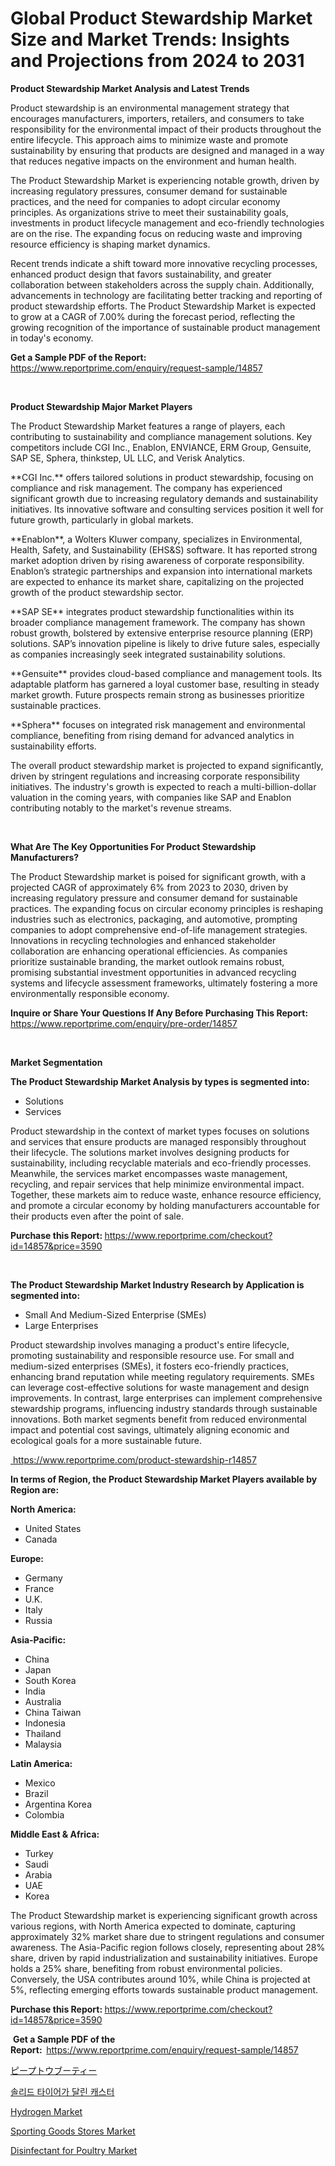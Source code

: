 <p><h1>Global Product Stewardship Market Size and Market Trends: Insights and Projections from 2024 to 2031</h1></p><p><strong>Product Stewardship Market Analysis and Latest Trends</strong></p>
<p><p>Product stewardship is an environmental management strategy that encourages manufacturers, importers, retailers, and consumers to take responsibility for the environmental impact of their products throughout the entire lifecycle. This approach aims to minimize waste and promote sustainability by ensuring that products are designed and managed in a way that reduces negative impacts on the environment and human health.</p><p>The Product Stewardship Market is experiencing notable growth, driven by increasing regulatory pressures, consumer demand for sustainable practices, and the need for companies to adopt circular economy principles. As organizations strive to meet their sustainability goals, investments in product lifecycle management and eco-friendly technologies are on the rise. The expanding focus on reducing waste and improving resource efficiency is shaping market dynamics.</p><p>Recent trends indicate a shift toward more innovative recycling processes, enhanced product design that favors sustainability, and greater collaboration between stakeholders across the supply chain. Additionally, advancements in technology are facilitating better tracking and reporting of product stewardship efforts. The Product Stewardship Market is expected to grow at a CAGR of 7.00% during the forecast period, reflecting the growing recognition of the importance of sustainable product management in today's economy.</p></p>
<p><strong>Get a Sample PDF of the Report:&nbsp;</strong> <a href="https://www.reportprime.com/enquiry/request-sample/14857">https://www.reportprime.com/enquiry/request-sample/14857</a></p>
<p>&nbsp;</p>
<p><strong>Product Stewardship Major Market Players</strong></p>
<p><p>The Product Stewardship Market features a range of players, each contributing to sustainability and compliance management solutions. Key competitors include CGI Inc., Enablon, ENVIANCE, ERM Group, Gensuite, SAP SE, Sphera, thinkstep, UL LLC, and Verisk Analytics.</p><p>**CGI Inc.** offers tailored solutions in product stewardship, focusing on compliance and risk management. The company has experienced significant growth due to increasing regulatory demands and sustainability initiatives. Its innovative software and consulting services position it well for future growth, particularly in global markets.</p><p>**Enablon**, a Wolters Kluwer company, specializes in Environmental, Health, Safety, and Sustainability (EHS&S) software. It has reported strong market adoption driven by rising awareness of corporate responsibility. Enablon’s strategic partnerships and expansion into international markets are expected to enhance its market share, capitalizing on the projected growth of the product stewardship sector.</p><p>**SAP SE** integrates product stewardship functionalities within its broader compliance management framework. The company has shown robust growth, bolstered by extensive enterprise resource planning (ERP) solutions. SAP’s innovation pipeline is likely to drive future sales, especially as companies increasingly seek integrated sustainability solutions.</p><p>**Gensuite** provides cloud-based compliance and management tools. Its adaptable platform has garnered a loyal customer base, resulting in steady market growth. Future prospects remain strong as businesses prioritize sustainable practices.</p><p>**Sphera** focuses on integrated risk management and environmental compliance, benefiting from rising demand for advanced analytics in sustainability efforts. </p><p>The overall product stewardship market is projected to expand significantly, driven by stringent regulations and increasing corporate responsibility initiatives. The industry's growth is expected to reach a multi-billion-dollar valuation in the coming years, with companies like SAP and Enablon contributing notably to the market's revenue streams.</p></p>
<p>&nbsp;</p>
<p><strong>What Are The Key Opportunities For Product Stewardship Manufacturers?</strong></p>
<p><p>The Product Stewardship market is poised for significant growth, with a projected CAGR of approximately 6% from 2023 to 2030, driven by increasing regulatory pressure and consumer demand for sustainable practices. The expanding focus on circular economy principles is reshaping industries such as electronics, packaging, and automotive, prompting companies to adopt comprehensive end-of-life management strategies. Innovations in recycling technologies and enhanced stakeholder collaboration are enhancing operational efficiencies. As companies prioritize sustainable branding, the market outlook remains robust, promising substantial investment opportunities in advanced recycling systems and lifecycle assessment frameworks, ultimately fostering a more environmentally responsible economy.</p></p>
<p><strong>Inquire or Share Your Questions If Any Before Purchasing This Report:</strong> <a href="https://www.reportprime.com/enquiry/pre-order/14857">https://www.reportprime.com/enquiry/pre-order/14857</a></p>
<p>&nbsp;</p>
<p><strong>Market Segmentation</strong></p>
<p><strong>The Product Stewardship Market Analysis by types is segmented into:</strong></p>
<p><ul><li>Solutions</li><li>Services</li></ul></p>
<p><p>Product stewardship in the context of market types focuses on solutions and services that ensure products are managed responsibly throughout their lifecycle. The solutions market involves designing products for sustainability, including recyclable materials and eco-friendly processes. Meanwhile, the services market encompasses waste management, recycling, and repair services that help minimize environmental impact. Together, these markets aim to reduce waste, enhance resource efficiency, and promote a circular economy by holding manufacturers accountable for their products even after the point of sale.</p></p>
<p><strong>Purchase this Report:&nbsp;</strong><a href="https://www.reportprime.com/checkout?id=14857&price=3590">https://www.reportprime.com/checkout?id=14857&price=3590</a></p>
<p>&nbsp;</p>
<p><strong>The Product Stewardship Market Industry Research by Application is segmented into:</strong></p>
<p><ul><li>Small And Medium-Sized Enterprise (SMEs)</li><li>Large Enterprises</li></ul></p>
<p><p>Product stewardship involves managing a product's entire lifecycle, promoting sustainability and responsible resource use. For small and medium-sized enterprises (SMEs), it fosters eco-friendly practices, enhancing brand reputation while meeting regulatory requirements. SMEs can leverage cost-effective solutions for waste management and design improvements. In contrast, large enterprises can implement comprehensive stewardship programs, influencing industry standards through sustainable innovations. Both market segments benefit from reduced environmental impact and potential cost savings, ultimately aligning economic and ecological goals for a more sustainable future.</p></p>
<p><a href="https://www.reportprime.com/product-stewardship-r14857">&nbsp;https://www.reportprime.com/product-stewardship-r14857</a></p>
<p><strong>In terms of Region, the Product Stewardship Market Players available by Region are:</strong></p>
<p>
    <p> <strong> North America: </strong>
        <ul>
            <li>United States</li>
            <li>Canada</li>
        </ul>
        </p> 
    <p> <strong> Europe: </strong>
        <ul>
            <li>Germany</li>
            <li>France</li>
            <li>U.K.</li>
            <li>Italy</li>
            <li>Russia</li>
        </ul>
        </p> 
    <p> <strong> Asia-Pacific: </strong>
        <ul>
            <li>China</li>
            <li>Japan</li>
            <li>South Korea</li>
            <li>India</li>
            <li>Australia</li>
            <li>China Taiwan</li>
            <li>Indonesia</li>
            <li>Thailand</li>
            <li>Malaysia</li>
        </ul>
        </p> 
    <p> <strong> Latin America: </strong>
        <ul>
            <li>Mexico</li>
            <li>Brazil</li>
            <li>Argentina Korea</li>
            <li>Colombia</li>
        </ul>
        </p> 
    <p> <strong> Middle East & Africa: </strong>
        <ul>
            <li>Turkey</li>
            <li>Saudi</li>
            <li>Arabia</li>
            <li>UAE</li>
            <li>Korea</li>
        </ul>
    </p>
    </p>
<p><p>The Product Stewardship market is experiencing significant growth across various regions, with North America expected to dominate, capturing approximately 32% market share due to stringent regulations and consumer awareness. The Asia-Pacific region follows closely, representing about 28% share, driven by rapid industrialization and sustainability initiatives. Europe holds a 25% share, benefiting from robust environmental policies. Conversely, the USA contributes around 10%, while China is projected at 5%, reflecting emerging efforts towards sustainable product management.</p></p>
<p><strong>Purchase this Report: </strong><a href="https://www.reportprime.com/checkout?id=14857&price=3590">https://www.reportprime.com/checkout?id=14857&price=3590</a></p>
<p>&nbsp;<strong>Get a Sample PDF of the Report:&nbsp;&nbsp;</strong><a href="https://www.reportprime.com/enquiry/request-sample/14857">https://www.reportprime.com/enquiry/request-sample/14857</a></p>
<p><strong></strong></p>
<p><p><a href="https://medium.com/@jamiebertrgnaum3545/peep-toe-bootie-market-%E3%81%AE%E3%82%B0%E3%83%AD%E3%83%BC%E3%83%90%E3%83%AB%E5%B8%82%E5%A0%B4%E6%A6%82%E8%A6%81%E3%81%AF-%E4%B8%96%E7%95%8C%E3%81%8A%E3%82%88%E3%81%B3%E4%B8%BB%E8%A6%81%E5%B8%82%E5%A0%B4%E3%81%AB%E3%81%8A%E3%81%91%E3%82%8B%E6%A5%AD%E7%95%8C%E3%81%AB%E5%BD%B1%E9%9F%BF%E3%82%92%E4%B8%8E%E3%81%88%E3%82%8B%E4%B8%BB%E8%A6%81%E3%81%AA%E3%83%88%E3%83%AC%E3%83%B3%E3%83%89%E3%81%AB%E3%81%A4%E3%81%84%E3%81%A6-%E7%8B%AC%E8%87%AA%E3%81%AE%E8%A6%96%E7%82%B9%E3%82%92%E6%8F%90%E4%BE%9B%E3%81%97%E3%81%BE%E3%81%99-4977f304ba38">ピープトウブーティー</a></p><p><a href="https://medium.com/@christorpherpfannerstill5436/%EC%84%B8%EA%B3%84-caster-with-solid-tire-market-%EC%9D%80-2024%EC%97%90%EC%84%9C-2031%EB%A1%9C-%EC%97%B0%ED%8F%89%EA%B7%A0-%EC%A6%9D%EA%B0%80%EC%9C%A8%EC%9D%84-%EB%B3%B4%EC%9D%BC-%EA%B2%83%EC%9C%BC%EB%A1%9C-%EC%98%88%EC%83%81%EB%90%A9%EB%8B%88%EB%8B%A4-e584e0195ef9">솔리드 타이어가 달린 캐스터</a></p><p><a href="https://medium.com/@kaitlynkristyfj13/the-hydrogen-market-prioritizes-cost-control-and-efficiency-enhancement-fad9014af602">Hydrogen Market</a></p><p><a href="https://www.linkedin.com/pulse/sporting-goods-stores-industry-analysis-report-its-market-2dmfc?trackingId=HRw%2BRHKgSEueqThbjfCr0w%3D%3D">Sporting Goods Stores Market</a></p><p><a href="https://issuu.com/reportprime-2/docs/disinfectant-for-poultry-market-siz_5b964f64776767">Disinfectant for Poultry Market</a></p></p>